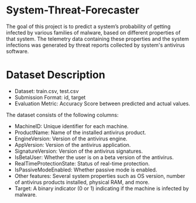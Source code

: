 # System-Threat-Forecaster
The goal of this project is to predict a system’s probability of getting infected by various families of malware, based on different properties of that system. The telemetry data containing these properties and the system infections was generated by threat reports collected by system's antivirus software.

# Dataset Description
- Dataset: train.csv, test.csv
- Submission Format: id, target
- Evaluation Metric: Accuracy Score between predicted and actual values.

The dataset consists of the following columns:

- MachineID: Unique identifier for each machine.
- ProductName: Name of the installed antivirus product.
- EngineVersion: Version of the antivirus engine.
- AppVersion: Version of the antivirus application.
- SignatureVersion: Version of the antivirus signatures.
- IsBetaUser: Whether the user is on a beta version of the antivirus.
- RealTimeProtectionState: Status of real-time protection.
- IsPassiveModeEnabled: Whether passive mode is enabled.
- Other features: Several system properties such as OS version, number of antivirus products installed, physical RAM, and more.
- Target: A binary indicator (0 or 1) indicating if the machine is infected by malware.
